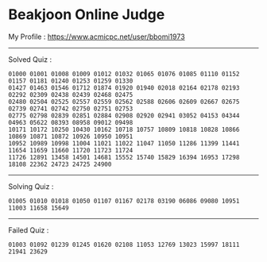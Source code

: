 # Beakjoon Online Judge

My Profile : https://www.acmicpc.net/user/bbomi1973

---

Solved Quiz : 
```
01000 01001 01008 01009 01012 01032 01065 01076 01085 01110 01152 01157 01181 01240 01253 01259 01330
01427 01463 01546 01712 01874 01920 01940 02018 02164 02178 02193 02292 02309 02438 02439 02468 02475
02480 02504 02525 02557 02559 02562 02588 02606 02609 02667 02675 02739 02741 02742 02750 02751 02753
02775 02798 02839 02851 02884 02908 02920 02941 03052 04153 04344 04963 05622 08393 08958 09012 09498
10171 10172 10250 10430 10162 10718 10757 10809 10818 10828 10866 10869 10871 10872 10926 10950 10951
10952 10989 10998 11004 11021 11022 11047 11050 11286 11399 11441 11654 11659 11660 11720 11723 11724
11726 12891 13458 14501 14681 15552 15740 15829 16394 16953 17298 18108 22362 24723 24725 24900
```

---

Solving Quiz :
```
01005 01010 01018 01050 01107 01167 02178 03190 06086 09080 10951 11003 11658 15649
```

---

Failed Quiz :
```
01003 01092 01239 01245 01620 02108 11053 12769 13023 15997 18111 21941 23629
```